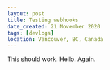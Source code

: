 ```yaml
---
layout: post
title: Testing webhooks
date_created: 21 November 2020
tags: [devlogs]
location: Vancouver, BC, Canada
---
```


This should work. Hello. Again.